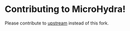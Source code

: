 # Contributing to MicroHydra!

Please contribute to [upstream](https://github.com/echo-lalia/Cardputer-MicroHydra) instead of this fork.